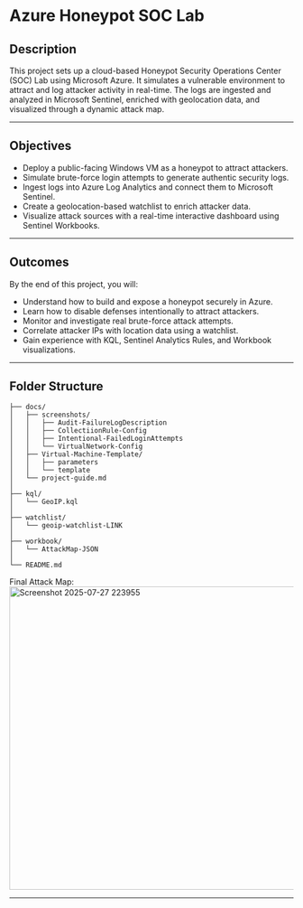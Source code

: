 
# Azure Honeypot SOC Lab

## Description

This project sets up a cloud-based Honeypot Security Operations Center (SOC) Lab using Microsoft Azure. It simulates a vulnerable environment to attract and log attacker activity in real-time. The logs are ingested and analyzed in Microsoft Sentinel, enriched with geolocation data, and visualized through a dynamic attack map.

---

## Objectives

- Deploy a public-facing Windows VM as a honeypot to attract attackers.
- Simulate brute-force login attempts to generate authentic security logs.
- Ingest logs into Azure Log Analytics and connect them to Microsoft Sentinel.
- Create a geolocation-based watchlist to enrich attacker data.
- Visualize attack sources with a real-time interactive dashboard using Sentinel Workbooks.

---

## Outcomes

By the end of this project, you will:

- Understand how to build and expose a honeypot securely in Azure.
- Learn how to disable defenses intentionally to attract attackers.
- Monitor and investigate real brute-force attack attempts.
- Correlate attacker IPs with location data using a watchlist.
- Gain experience with KQL, Sentinel Analytics Rules, and Workbook visualizations.

---

## Folder Structure

```
├── docs/
│   ├── screenshots/
│   │   ├── Audit-FailureLogDescription
│   │   ├── CollectiionRule-Config
│   │   ├── Intentional-FailedLoginAttempts
│   │   └── VirtualNetwork-Config
│   ├── Virtual-Machine-Template/
│   │   ├── parameters
│   │   └── template
│   └── project-guide.md
│
├── kql/
│   └── GeoIP.kql
│
├── watchlist/
│   └── geoip-watchlist-LINK
│
├── workbook/
│   └── AttackMap-JSON
│
└── README.md
```
Final Attack Map:
<img width="973" height="537" alt="Screenshot 2025-07-27 223955" src="https://github.com/user-attachments/assets/a9b5ae1f-df27-4a0c-ab79-00c0cf6cf63c" />

---

